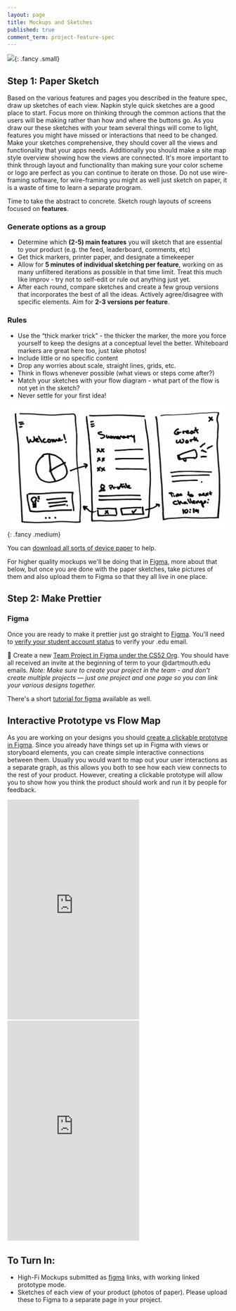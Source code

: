 ```yaml
---
layout: page
title: Mockups and Sketches
published: true
comment_term: project-feature-spec
---
```



![](https://media.giphy.com/media/povenlBAIz14s/giphy.gif){: .fancy .small}

## Step 1: Paper Sketch
Based on the various features and pages you described in the feature spec, draw up sketches of each view.  Napkin style quick sketches are a good place to start. Focus more on thinking through the common actions that the users will be making rather than how and where the buttons go.  As you draw our these sketches with your team several things will come to light, features you might have missed or interactions that need to be changed.  Make your sketches comprehensive, they should cover all the views and functionality that your apps needs. Additionally you should make a site map style overview showing how the views are connected. It's more important to think through layout and functionality than making sure your color scheme or logo are perfect as you can continue to iterate on those.  Do not use wire-framing software, for wire-framing you might as well just sketch on paper, it is a waste of time to learn a separate program.

Time to take the abstract to concrete. Sketch rough layouts of screens focused on **features**.

### Generate options as a group
* Determine which **(2-5) main features** you will sketch that are essential to your product (e.g. the feed, leaderboard, comments, etc)
* Get thick markers, printer paper, and designate a timekeeper
* Allow for **5 minutes of individual sketching per feature**, working on as many unfiltered iterations as possible in that time limit. Treat this much like improv - try not to self-edit or rule out anything just yet.
* After each round, compare sketches and create a few group versions that incorporates the best of all the ideas. Actively agree/disagree with specific elements. Aim for **2-3 versions per feature**.

### Rules
* Use the “thick marker trick” - the thicker the marker, the more you force yourself to keep the designs at a conceptual level the better. Whiteboard markers are great here too, just take photos!
* Include little or no specific content
* Drop any worries about scale, straight lines, grids, etc.
* Think in flows whenever possible (what views or steps come after?)
* Match your sketches with your flow diagram - what part of the flow is not yet in the sketch?
* Never settle for your first idea!

![](img/papersketch.png){: .fancy .medium}

You can [download all sorts of device paper](http://sneakpeekit.com/) to help.

For higher quality mockups we'll be doing that in [Figma](https://www.figma.com/), more about that below, but once you are done with the paper sketches, take pictures of them and also upload them to Figma so that they all live in one place.


## Step 2: Make Prettier

### Figma

Once you are ready to make it prettier just go straight to [Figma](https://www.figma.com/). You'll need to [verify your student account status](https://www.figma.com/student/apply) to verify your .edu email. 

🚀 Create a new [Team Project in Figma under the CS52 Org](https://www.figma.com/files/team/695309768358025992/CS52).  You should have all received an invite at the beginning of term to your @dartmouth.edu emails. *Note: Make sure to create your project in the team - and don't create multiple projects — just one project and one page so you can link your various designs together.*

There's a short [tutorial for figma](http://cs52.me/workshops/design) available as well. 


## Interactive Prototype vs Flow Map

As you are working on your designs you should [create a clickable prototype in Figma](https://help.figma.com/article/199-getting-started-with-prototyping).  Since you already have things set up in Figma with views or storyboard elements, you can create simple interactive connections between them.  Usually you would want to map out your user interactions as a separate graph, as this allows you both to see how each view connects to the rest of your product. However, creating a clickable prototype will allow you to show how you think the product should work and run it by people for feedback.

<iframe style="border: none; " width="300" height="500" src="https://www.figma.com/embed?embed_host=share&url=https%3A%2F%2Fwww.figma.com%2Fproto%2FOSX6FgNYF0vY11cfl1P9qO%2FSommelier%3Fnode-id%3D0%253A1%26scaling%3Dscale-down" allowfullscreen></iframe>
<iframe style="border: none;" width="300" height="500" src="https://www.figma.com/embed?embed_host=share&url=https%3A%2F%2Fwww.figma.com%2Fproto%2FFYyrExk1nzz4Jo9yLYO54iEd%2FRecycleIt-Mockups%3Fnode-id%3D0%253A1%26scaling%3Dscale-down" allowfullscreen></iframe>


## To Turn In:

* High-Fi Mockups submitted as [figma](https://www.figma.com) links, with working linked prototype mode.
* Sketches of each view of your product (photos of paper). Please upload these to Figma to a separate page in your project.
